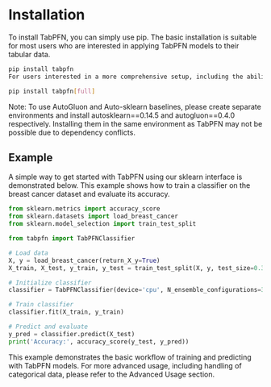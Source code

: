 # Installation

To install TabPFN, you can simply use pip. The basic installation is suitable for most users who are interested in applying TabPFN models to their tabular data.

```bash
pip install tabpfn
For users interested in a more comprehensive setup, including the ability to train models, evaluate them as done in our paper, and use baselines, the full installation is recommended:
```

```bash
pip install tabpfn[full]
```
Note: To use AutoGluon and Auto-sklearn baselines, please create separate environments and install autosklearn==0.14.5 and autogluon==0.4.0 respectively. Installing them in the same environment as TabPFN may not be possible due to dependency conflicts.

## Example

A simple way to get started with TabPFN using our sklearn interface is demonstrated below. This example shows how to train a classifier on the breast cancer dataset and evaluate its accuracy.

```python
from sklearn.metrics import accuracy_score
from sklearn.datasets import load_breast_cancer
from sklearn.model_selection import train_test_split

from tabpfn import TabPFNClassifier

# Load data
X, y = load_breast_cancer(return_X_y=True)
X_train, X_test, y_train, y_test = train_test_split(X, y, test_size=0.33, random_state=42)

# Initialize classifier
classifier = TabPFNClassifier(device='cpu', N_ensemble_configurations=32)

# Train classifier
classifier.fit(X_train, y_train)

# Predict and evaluate
y_pred = classifier.predict(X_test)
print('Accuracy:', accuracy_score(y_test, y_pred))
```
This example demonstrates the basic workflow of training and predicting with TabPFN models. For more advanced usage, including handling of categorical data, please refer to the Advanced Usage section.
